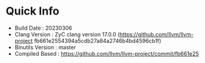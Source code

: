 # Quick Info
* Build Date : 20230306
* Clang Version : ZyC clang version 17.0.0 (https://github.com/llvm/llvm-project fb661e2554394a5cdb27a84a2746b4bd4596cb1f)
* Binutils Version : master
* Compiled Based : https://github.com/llvm/llvm-project/commit/fb661e25

